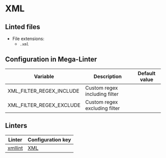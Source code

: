 <!-- markdownlint-disable MD003 MD020 MD033 MD041 -->
<!-- Generated by .automation/build.py, please do not update manually -->
<!-- Instead, update descriptor file at https://github.com/nvuillam/mega-linter/tree/master/megalinter/descriptors/xml.yml -->
# XML

## Linted files

- File extensions:
  - `.xml`

## Configuration in Mega-Linter

| Variable | Description | Default value |
| ----------------- | -------------- | -------------- |
| XML_FILTER_REGEX_INCLUDE | Custom regex including filter |  |
| XML_FILTER_REGEX_EXCLUDE | Custom regex excluding filter |  |

## Linters

| Linter | Configuration key |
| ------ | ----------------- |
| [xmllint](xml_xmllint.md) | [XML](xml_xmllint.md) |
